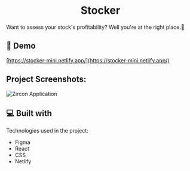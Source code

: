<h1 align="center">Stocker</h1>

<p>Want to assess your stock's profitability? Well you're at the right place.🚀</p>

<h2>🚀 Demo</h2>

[https://stocker-mini.netlify.app/](https://stocker-mini.netlify.app/)

<h2>Project Screenshots:</h2>

![Zircon Application](https://gcdn.pbrd.co/images/8jisnpGuRKQH.png?o=1)
  
  
<h2>💻 Built with</h2>

Technologies used in the project:

*   Figma
*   React
*   CSS
*   Netlify
